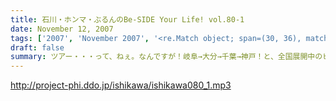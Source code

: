 ```yaml
---
title: 石川・ホンマ・ぶるんのBe-SIDE Your Life! vol.80-1
date: November 12, 2007
tags: ['2007', 'November 2007', '<re.Match object; span=(30, 36), match='vol.80'>']
draft: false
summary: ツアー・・・って、ねぇ。なんですが！岐阜→大分→千葉→神戸！と、全国展開中のビーサイ！とにかくも、お集まりいただいたリスナー、学生の皆さんにはメンバー共々感謝感激雨嵐でございます。ホンマさんはツアー日程についていけず風邪をひいている！だから声がこもりがちなのであしからず。NAMAE
---
```


http://project-phi.ddo.jp/ishikawa/ishikawa080_1.mp3
